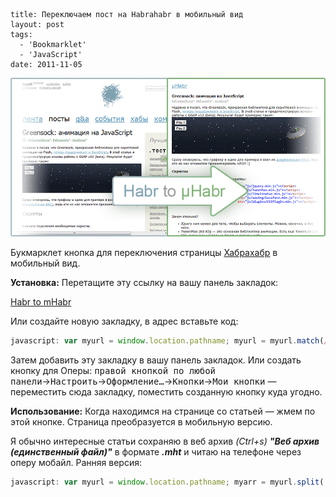 ```
title: Переключаем пост на Habrahabr в мобильный вид
layout: post
tags:
  - 'Bookmarklet'
  - 'JavaScript'
date: 2011-11-05
```

![](/images/habr-to-mhabr/habr-to-mhabr__preview.png)

Букмарклет кнопка для переключения страницы [Хабрахабр](http://habrahabr.ru/) в мобильный вид.

**Установка:**
Перетащите эту ссылку на вашу панель закладок:

<a class="b-bookmarklet" title="Habr to mHabr" href="javascript: var myurl = window.location.pathname; myurl = myurl.match(/\/\d{6}\//); location.href = 'http://habrahabr.ru/mob/post' + escape(myurl[0]); void(0);">Habr to mHabr</a>

Или создайте новую закладку, в адрес вставьте код:

```javascript
javascript: var myurl = window.location.pathname; myurl = myurl.match(/\/\d{6}\//); location.href = 'http://habrahabr.ru/mob/post' + escape(myurl[0]); void(0);
```

Затем добавить эту закладку в вашу панель закладок.
Или создать кнопку для Оперы: <kbd>правой кнопкой по любой панели</kbd>→<kbd>Настроить</kbd>→<kbd>Оформление…</kbd>→<kbd>Кнопки</kbd>→<kbd>Мои кнопки</kbd> — переместить сюда закладку, поместить созданную кнопку куда угодно.

**Использование:**
Когда находимся на странице со статьей — жмем по этой кнопке. Страница преобразуется в мобильную версию.

Я обычно интересные статьи сохраняю в веб архив _(Ctrl+s) **"Веб архив (единственный файл)"**_ в формате _**.mht**_ и читаю на телефоне через оперу мобайл.
Ранняя версия:

```javascript
javascript: var myurl = window.location.pathname; myarr = myurl.split('/'); var i = myarr.length - 2; myurl = myarr[i]; location = 'http://habrahabr.ru/mob/post/' + escape(myurl); void(0);
```
